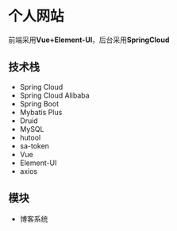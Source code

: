 # 个人网站

前端采用**Vue+Element-UI**，后台采用**SpringCloud**

## 技术栈

- Spring Cloud
- Spring Cloud Alibaba
- Spring Boot
- Mybatis Plus
- Druid
- MySQL
- hutool
- sa-token
- Vue
- Element-UI
- axios

## 模块

- 博客系统
